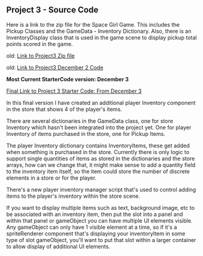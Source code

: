 ## Project 3 - Source Code

Here is a link to the zip file for the Space Girl Game.  This includes the Pickup Classes and the GameData - Inventory Dictionary.  Also, there is an InventoryDisplay class that is used in the game scene to display pickup total points scored in the game.


old:  [Link to Project3 Zip file](https://utdallas.box.com/Project3Inventory)



old:  [Link to Project3 December 2 Code](https://utdallas.box.com/Project3Dec2)


**Most Current StarterCode version: December 3**

[Final Link to Project 3 Starter Code:  From December 3](https://utdallas.box.com/Project3inventoryStore)

In this final version I have created an additional player Inventory component in the store that shows 4 of the player's items.  

There are several dictionaries in the GameData class, one for store Inventory which hasn't been integrated into the project yet.  One for player Inventory of items purchased in the store, one for Pickup Items.  

The player Inventory dictionary contains InventoryItems, these get added when something is purchased in the store.  Currently there is only logic to support single quantities of items as stored in the dictionaries and the store arrays, how can we change that, it might make sense to add a quantity field to the inventory item itself, so the item could store the number of discrete elements in a store or for the player.

There's a new player inventory manager script that's used to control adding items to the player's inventory within the store scene.

If you want to display multiple items such as text, background image, etc to be associated with an inventory item, then put the slot into a panel and within that panel or gameObject you can have multiple UI elements visible.  Any gameObject can only have 1 visible element at a time, so if it's a spriteRenderer component that's displaying your inventoryItem in some type of slot gameObject, you'll want to put that slot within a larger container to allow display of additional UI elements.
